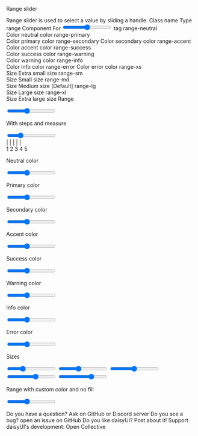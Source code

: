 Range slider

Range slider is used to select a value by sliding a handle.
Class name
	Type	
range	Component
	For <input type="range"> tag
range-neutral	
Color
	neutral color
range-primary	
Color
	primary color
range-secondary	
Color
	secondary color
range-accent	
Color
	accent color
range-success	
Color
	success color
range-warning	
Color
	warning color
range-info	
Color
	info color
range-error	
Color
	error color
range-xs	
Size
	Extra small size
range-sm	
Size
	Small size
range-md	
Size
	Medium size [Default]
range-lg	
Size
	Large size
range-xl	
Size
	Extra large size
Range

<input type="range" min={0} max="100" value="40" className="range" />

With steps and measure

<div className="w-full max-w-xs">
  <input type="range" min={0} max="100" value="25" className="range" step="25" />
  <div className="flex justify-between px-2.5 mt-2 text-xs">
    <span>|</span>
    <span>|</span>
    <span>|</span>
    <span>|</span>
    <span>|</span>
  </div>
  <div className="flex justify-between px-2.5 mt-2 text-xs">
    <span>1</span>
    <span>2</span>
    <span>3</span>
    <span>4</span>
    <span>5</span>
  </div>
</div>

Neutral color

<input type="range" min={0} max="100" value="40" className="range range-neutral" />

Primary color

<input type="range" min={0} max="100" value="40" className="range range-primary" />

Secondary color

<input type="range" min={0} max="100" value="40" className="range range-secondary" />

Accent color

<input type="range" min={0} max="100" value="40" className="range range-accent" />

Success color

<input type="range" min={0} max="100" value="40" className="range range-success" />

Warning color

<input type="range" min={0} max="100" value="40" className="range range-warning" />

Info color

<input type="range" min={0} max="100" value="40" className="range range-info" />

Error color

<input type="range" min={0} max="100" value="40" className="range range-error" />

Sizes

<input type="range" min={0} max="100" value="30" className="range range-xs" />
<input type="range" min={0} max="100" value="40" className="range range-sm" />
<input type="range" min={0} max="100" value="50" className="range range-md" />
<input type="range" min={0} max="100" value="60" className="range range-lg" />
<input type="range" min={0} max="100" value="70" className="range range-xl" />

Range with custom color and no fill

<input type="range" min={0} max="100" value="40" 
  className="range text-blue-300 [--range-bg:orange] [--range-thumb:blue] [--range-fill:0]" />

Do you have a question? Ask on GitHub or Discord server
Do you see a bug? open an issue on GitHub
Do you like daisyUI? Post about it!
Support daisyUI's development: Open Collective